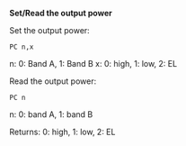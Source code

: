 __Set/Read the output power__

Set the output power:

	PC n,x

n: 0: Band A, 1: Band B
x: 0: high, 1: low, 2: EL

Read the output power:

	PC n
	
n: 0: band A, 1: band B

Returns: 0: high, 1: low, 2: EL
